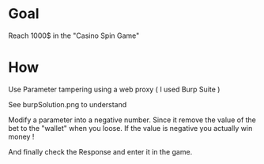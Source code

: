 # Goal 

Reach 1000$ in the "Casino Spin Game"

# How

Use Parameter tampering using a web proxy ( I used Burp Suite ) 

See burpSolution.png to understand

Modify a parameter into a negative number. Since it remove the value of the bet to the "wallet" when you loose. If the value is negative you actually win money ! 

And finally check the Response and enter it in the game. 
